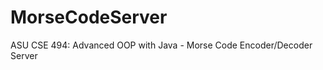 MorseCodeServer
===============

ASU CSE 494: Advanced OOP with Java - Morse Code Encoder/Decoder Server
